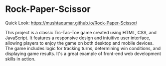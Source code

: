 # Rock-Paper-Scissor
Quick Look: https://mushtaqumar.github.io/Rock-Paper-Scissor/

This project is a classic Tic-Tac-Toe game created using HTML, CSS, and JavaScript. It features a responsive design and intuitive user interface, allowing players to enjoy the game on both desktop and mobile devices. The game includes logic for tracking turns, determining win conditions, and displaying game results. It's a great example of front-end web development skills in action.
